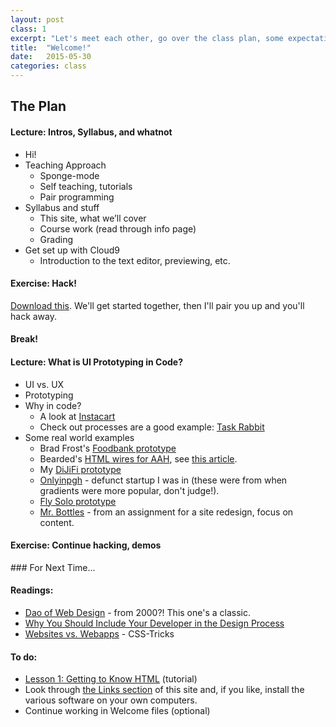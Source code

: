 ```yaml
---
layout: post
class: 1
excerpt: "Let's meet each other, go over the class plan, some expectations and logistics, then get our hands into some code. Why wait? And of course we'll talk about this whole 'Prototyping in Code' concept."
title:  "Welcome!"
date:   2015-05-30
categories: class
---
```


## The Plan

#### <span class="post-title-pre">Lecture:</span> Intros, Syllabus, and whatnot
* Hi!
* Teaching Approach
	* Sponge-mode
	* Self teaching, tutorials
	* Pair programming
* Syllabus and stuff
	* This site, what we’ll cover
	* Course work (read through info page)
	* Grading
* Get set up with Cloud9
	* Introduction to the text editor, previewing, etc.

#### <span class="post-title-pre">Exercise:</span> Hack!

[Download this](http://stuff.notlaura.com/downloads/class1-uipic-welcome.zip). We'll get started together, then I'll pair you up and you'll hack away.

#### Break!

#### <span class="post-title-pre">Lecture:</span> What is UI Prototyping in Code?
* UI vs. UX
* Prototyping
* Why in code?
	* A look at [Instacart](http://instacart.com/store)
	* Check out processes are a good example: [Task Rabbit](https://www.taskrabbit.com/)
* Some real world examples
	* Brad Frost's [Foodbank prototype](http://foodbank.bradfrostweb.com/patternlab/v3/patterns/03-templates-03-program-detail/03-templates-03-program-detail.html#)
	* Bearded's [HTML wires for AAH](http://aafh-css.herokuapp.com/wireframes), see [this article](http://alistapart.com/article/responsive-comping-obtaining-signoff-with-mockups).
	* My [DiJiFi prototype](http://dijifi-wireframes.herokuapp.com)
	* [Onlyinpgh](http://stuff.notlaura.com/demos/oip-mockup) - defunct startup I was in (these were from when gradients were more popular, don't judge!).
	* [Fly Solo prototype](http://stuff.notlaura.com/demos/fly-solo-wire)
	* [Mr. Bottles](http://stuff.notlaura.com/demos/mrbottles) - from an assignment for a site redesign, focus on content.

#### <span class="post-title-pre">Exercise:</span> Continue hacking, demos

<div class="post-todos notice" markdown="1">
### For Next Time...

#### Readings:

* [Dao of Web Design](http://alistapart.com/article/dao) - from 2000?! This one's a classic.
* [Why You Should Include Your Developer in the Design Process](http://www.smashingmagazine.com/2014/11/21/why-you-should-include-your-developer-in-the-design-process/)
* [Websites vs. Webapps](http://css-tricks.com/poll-results-sites-vs-apps/) - CSS-Tricks

#### To do:

* [Lesson 1: Getting to Know HTML](http://learn.shayhowe.com/html-css/getting-to-know-css/) (tutorial)
* Look through [the Links section]({{site.baseurl}}/links/) of this site and, if you like, install the various software on your own computers.
* Continue working in Welcome files (optional)

</div>